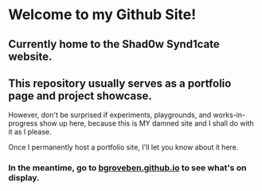 # Welcome to my Github Site!

## Currently home to the Shad0w Synd1cate website.   

## This repository usually serves as a portfolio page and project showcase.  

However, don't be surprised if experiments, playgrounds, and works-in-progress show up here, because this is MY damned site and I shall do with it as I please.  

Once I permanently host a portfolio site, I'll let you know about it here.  

### In the meantime, go to [bgroveben.github.io](https://bgroveben.github.io) to see what's on display.
